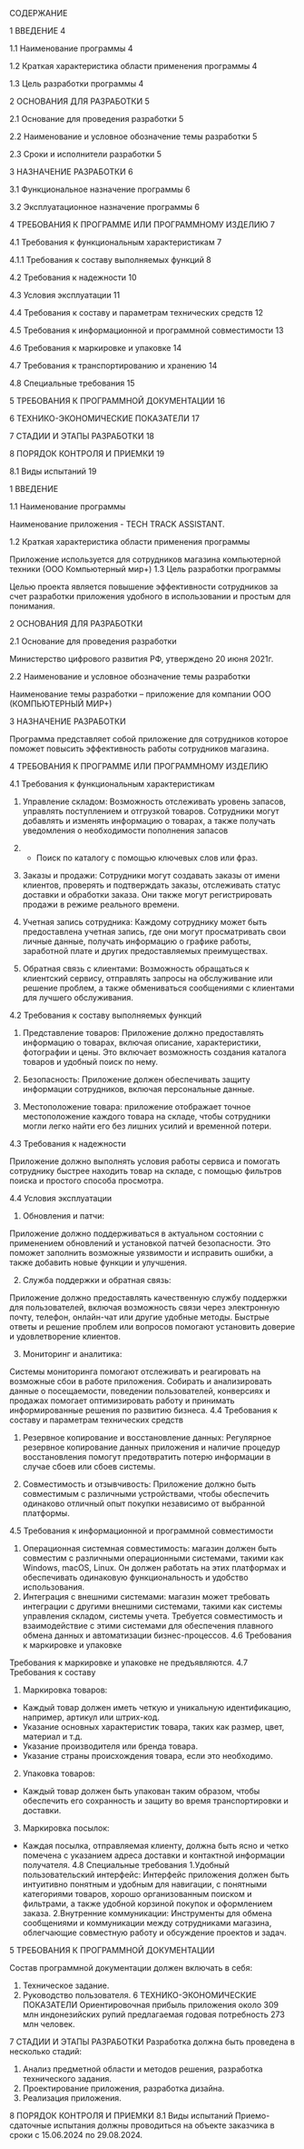 СОДЕРЖАНИЕ

1	ВВЕДЕНИЕ	4

1.1	Наименование программы	4

1.2	Краткая характеристика области применения программы	4

1.3	Цель разработки программы	4

2	ОСНОВАНИЯ ДЛЯ РАЗРАБОТКИ	5

2.1	Основание для проведения разработки	5

2.2	Наименование и условное обозначение темы разработки	5

2.3	Сроки и исполнители разработки	5

3	НАЗНАЧЕНИЕ РАЗРАБОТКИ	6

3.1	Функциональное назначение программы	6


3.2	Эксплуатационное назначение программы	6

4	ТРЕБОВАНИЯ К ПРОГРАММЕ ИЛИ ПРОГРАММНОМУ ИЗДЕЛИЮ	7

4.1	Требования к функциональным характеристикам	7

4.1.1 Требования к составу выполняемых функций	8

4.2	Требования к надежности	10

4.3	Условия эксплуатации	11

4.4	Требования к составу и параметрам технических средств	12

4.5	Требования к информационной и программной совместимости	13

4.6	Требования к маркировке и упаковке	14

4.7	Требования к транспортированию и хранению	14

4.8	Специальные требования	15

5	ТРЕБОВАНИЯ К ПРОГРАММНОЙ ДОКУМЕНТАЦИИ	16

6	ТЕХНИКО-ЭКОНОМИЧЕСКИЕ ПОКАЗАТЕЛИ	17

7	СТАДИИ И ЭТАПЫ РАЗРАБОТКИ	18

8	ПОРЯДОК КОНТРОЛЯ И ПРИЕМКИ	19

8.1	Виды испытаний	19

1 ВВЕДЕНИЕ

1.1	Наименование программы

Наименование  приложения -  TECH TRACK ASSISTANT.

1.2	Краткая характеристика области применения программы


Приложение используется для сотрудников магазина компьютерной техники (ООО Компьютерный мир+)
1.3	Цель разработки программы 

Целью проекта является повышение эффективности сотрудников за счет разработки приложения удобного в использовании и простым для понимания.


2 ОСНОВАНИЯ ДЛЯ РАЗРАБОТКИ

2.1 Основание для проведения разработки

Министерство цифрового развития РФ, утверждено 20 июня 2021г.

2.2 Наименование и условное обозначение темы разработки

Наименование темы разработки – приложение для компании ООО (КОМПЬЮТЕРНЫЙ МИР+)





3 НАЗНАЧЕНИЕ РАЗРАБОТКИ

Программа представляет собой приложение для сотрудников которое поможет повысить  эффективность работы сотрудников магазина.

4 ТРЕБОВАНИЯ К ПРОГРАММЕ ИЛИ ПРОГРАММНОМУ ИЗДЕЛИЮ

4.1 Требования к функциональным характеристикам


1. Управление складом: Возможность отслеживать уровень запасов, управлять поступлением и отгрузкой товаров. Сотрудники могут добавлять и изменять информацию о товарах, а также получать уведомления о необходимости пополнения запасов
2. - Поиск по каталогу с помощью ключевых слов или фраз. 


3. Заказы и продажи: Сотрудники могут создавать заказы от имени клиентов, проверять и подтверждать заказы, отслеживать статус доставки и обработки заказа. Они также могут регистрировать продажи в режиме реального времени.

4. Учетная запись сотрудника: Каждому сотруднику может быть предоставлена учетная запись, где они могут просматривать свои личные данные, получать информацию о графике работы, заработной плате и других предоставляемых преимуществах. 

5. Обратная связь с клиентами: Возможность обращаться к клиентский сервису, отправлять запросы на обслуживание или решение проблем, а также обмениваться сообщениями с клиентами для лучшего обслуживания.

4.2 Требования к составу выполняемых функций

1. Представление товаров: Приложение должно предоставлять информацию о товарах, включая описание, характеристики, фотографии и цены. Это включает возможность создания каталога товаров и удобный поиск по нему. 

3. Безопасность: Приложение должен обеспечивать защиту информации сотрудников, включая персональные данные.

3. Местоположение товара: приложение отображает точное местоположение каждого товара на складе, чтобы сотрудники могли легко найти его без лишних усилий и временной потери.

4.3	 Требования к надежности

Приложение должно выполнять условия работы сервиса и помогать сотруднику быстрее находить товар на складе, с помощью фильтров поиска и простого способа просмотра.

4.4	 Условия эксплуатации

1.  Обновления и патчи: 

Приложение должно поддерживаться в актуальном состоянии с применением обновлений и установкой патчей безопасности. Это поможет заполнить возможные уязвимости и исправить ошибки, а также добавить новые функции и улучшения.

2. Служба поддержки и обратная связь:

Приложение должно предоставлять качественную службу поддержки для пользователей, включая возможность связи через электронную почту, телефон, онлайн-чат или другие удобные методы. Быстрые ответы и решение проблем или вопросов 
помогают установить доверие и удовлетворение клиентов. 

3. Мониторинг и аналитика: 

Системы мониторинга помогают отслеживать и реагировать на возможные сбои в работе приложения. Собирать и анализировать данные о посещаемости, поведении пользователей, конверсиях и продажах помогает оптимизировать работу и принимать информированные решения по развитию бизнеса.
4.4 Требования к составу и параметрам технических средств

1. Резервное копирование и восстановление данных: 
Регулярное резервное копирование данных приложения и наличие процедур восстановления помогут предотвратить потерю информации в случае сбоев или сбоев системы.

2. Совместимость и отзывчивость:
Приложение должно быть совместимым с различными устройствами, чтобы обеспечить одинаково отличный опыт покупки независимо от выбранной платформы.

4.5	Требования к информационной и программной совместимости
  1. Операционная системная совместимость: магазин должен быть совместим с различными операционными системами, такими как Windows, macOS, Linux. Он должен работать на этих платформах и обеспечивать одинаковую функциональность и     удобство использования. 
  2. Интеграция с внешними системами: магазин может требовать интеграции с другими внешними системами, такими как системы управления складом, системы учета. Требуется совместимость и взаимодействие с этими системами для обеспечения плавного обмена данных и автоматизации бизнес-процессов. 
  4.6	Требования к маркировке и упаковке

Требования к маркировке и упаковке не предъявляются.
  4.7	 Требования к составу
  1. Маркировка товаров: 
  - Каждый товар должен иметь четкую и уникальную идентификацию, например, артикул или штрих-код. 
  - Указание основных характеристик товара, таких как размер, цвет, материал и т.д. 
  - Указание производителя или бренда товара. 
  - Указание страны происхождения товара, если это необходимо.
  2. Упаковка товаров: 
  - Каждый товар должен быть упакован таким образом, чтобы обеспечить его сохранность и защиту во время транспортировки и доставки. 
  3. Маркировка посылок:
  - Каждая посылка, отправляемая клиенту, должна быть ясно и четко помечена с указанием адреса доставки и контактной информации получателя.
  4.8	 Специальные требования
  1.Удобный пользовательский интерфейс: Интерфейс приложения должен быть интуитивно понятным и удобным для навигации, с понятными категориями товаров, хорошо организованным поиском и фильтрами, а также удобной корзиной покупок и оформлением заказа.
  2.Внутренние коммуникации: Инструменты для обмена сообщениями и коммуникации между сотрудниками магазина, облегчающие совместную работу и обсуждение проектов и задач.
  
  5	ТРЕБОВАНИЯ К ПРОГРАММНОЙ ДОКУМЕНТАЦИИ

Состав программной документации должен включать в себя:
1. Техническое задание.
2. Руководство пользователя.
6	ТЕХНИКО-ЭКОНОМИЧЕСКИЕ ПОКАЗАТЕЛИ
Ориентировочная прибыль приложения около 309 млн индонезийских рупий предлагаемая годовая потребность 273 млн человек.

7	СТАДИИ И ЭТАПЫ РАЗРАБОТКИ
Разработка должна быть проведена в несколько стадий: 
1. Анализ предметной области и методов решения, разработка технического задания.
2. Проектирование приложения, разработка дизайна.
3. Реализация приложения.

8	ПОРЯДОК КОНТРОЛЯ И ПРИЕМКИ
8.1 Виды испытаний
Приемо-сдаточные испытания должны проводиться на объекте заказчика в сроки с 15.06.2024 по 29.08.2024. 
